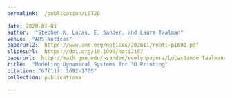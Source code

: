 ```yaml
---
permalink:  /publication/LST20

date: 2020-01-01
author:  "Stephen K. Lucas, E. Sander, and Laura Taalman"
venue:  "AMS Notices"
paperurl2:  https://www.ams.org/notices/202011/rnoti-p1692.pdf
slidesurl:  https://doi.org/10.1090/noti2187
paperurl:  http://math.gmu.edu/~sander/evelynpapers/LucasSanderTaalmannoti-p1692.pdf
title:  "Modeling Dynamical Systems for 3D Printing"
citation: "67(11): 1692-1705"
collection: publications

---
```

